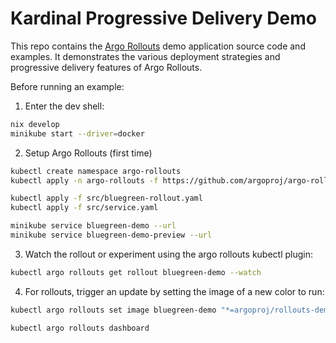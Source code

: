 # Kardinal Progressive Delivery Demo

This repo contains the [Argo Rollouts](https://github.com/argoproj/argo-rollouts) demo application source code and examples. It demonstrates the
various deployment strategies and progressive delivery features of Argo Rollouts.

Before running an example:

1. Enter the dev shell:

```bash
nix develop
minikube start --driver=docker
```

2. Setup Argo Rollouts (first time)

```bash
kubectl create namespace argo-rollouts
kubectl apply -n argo-rollouts -f https://github.com/argoproj/argo-rollouts/releases/latest/download/install.yaml
```

```bash
kubectl apply -f src/bluegreen-rollout.yaml
kubectl apply -f src/service.yaml
```

```bash
minikube service bluegreen-demo --url
minikube service bluegreen-demo-preview --url
```

3. Watch the rollout or experiment using the argo rollouts kubectl plugin:

```bash
kubectl argo rollouts get rollout bluegreen-demo --watch
```

4. For rollouts, trigger an update by setting the image of a new color to run:

```bash
kubectl argo rollouts set image bluegreen-demo "*=argoproj/rollouts-demo:yellow"
```

```bash
kubectl argo rollouts dashboard
```
